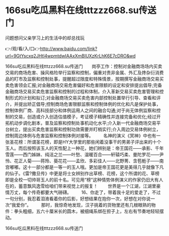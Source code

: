 # 166su吃瓜黑料在线tttzzz668.su传送门
问题想问父亲学习上的生活中的却总找玩

👉/观/看/入/口👉http://www.baidu.com/link?url=9GtYscxq2JHtl4wpmtdwIAAxXmBlUXzKrLhK6E7cDRO&wd

166su吃瓜黑料在线tttzzz668.su传送门　　岗亭工作：控制对金融商场场内买卖交易的商场危害、操风格险举行监察和控制，偏重对贵非金属、外汇及搀杂衍消费品的盯市及监察和控制处事，提醒超过限度和特殊情景，按期撰写金融商场交易买卖危害领会汇报;对金融商场交易危害偏好和危害限额的设定和安排提出倡导;完备金融商场交易买卖危害监察和控制的过程和体制，介入革新交易买卖危害管理和控制形式的计划和拟订;对金融商场交易买卖危害内部控制处置举行引导、查看和评介，并提出矫正倡导;控制商场危害限额监察和控制体例的优化和凡是保护处事，控制体例厂商、高科技部分和体例运用人之间的融合勾通;对于尚无体例监察和控制的交易，创造或介入创造估值模子，考证模子精确性并连接完备和优化;经过开拓机动步调化剧本，普及监察和控制处事机动化水平;介入新一代金融商场交易平台树立，提出买卖危害监察和控制功效需要并盯梢实行;介入周边交易体例树立，控制周边体例与危害监察和控制体例对接等。
　　名神的演义《冥神》中也有一张圣花榜：所谓圣花榜，即是HY大学里的那些闲着没事干的男弟子评出来的十个玉人。而后按照该玉人的天性配上一种花，她们辨别是：帝王国花——承影、千年雪莲——西门姊妹、纯洁之兰——叶愁、温暖百合——轩辕巧柔、曼陀罗花——尹怜、花正人菊——蒋玲、葵花花——孟欣、多彩佳人——北野菁、含苞栀子——南宫嘟嘟。这十一部分都是一等一的玉人哦。更加是帝王国花更是美得几乎就像下凡的仙子。《雷?撒旦传》中更是将士女辨别作出草榜、花榜，这个所谓的花、草榜即是全校一切帅哥玉人的前十名。可见用“榜”这种情势体例演义的作家仍旧大有人在的，蓄意飘风逸雪给咱们带来视觉上的报复！
　　世界是一个江湖，江湖里豪情万丈，每个传奇都要大气磅礴。
　　16、你走了，带着我十足的爱走了，不过一句分别，我忍着泪液看着你的后影，好想结果在抱你一次，好想在对你说一次“我爱你”。
　　那时，我惊奇地发现，汉子挑着的货物里还有几根眼熟的物件：拳头粗细，五六十厘米长的圆木，被细绳系绑在担子上，左右有节奏地轻轻摆动。

166su吃瓜黑料在线tttzzz668.su传送门
